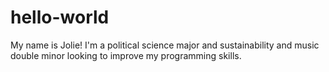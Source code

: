 # hello-world
My name is Jolie! I'm a political science major and sustainability and music double minor looking to improve my programming skills.

